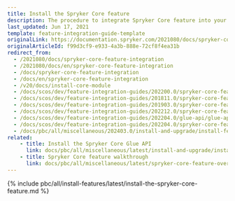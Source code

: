 ```yaml
---
title: Install the Spryker Core feature
description: The procedure to integrate Spryker Core feature into your Spryker Cloud Commerce OS project.
last_updated: Jun 17, 2021
template: feature-integration-guide-template
originalLink: https://documentation.spryker.com/2021080/docs/spryker-core-feature-integration
originalArticleId: f99d3cf9-e933-4a3b-888e-72cf8f4ea31b
redirect_from:
  - /2021080/docs/spryker-core-feature-integration
  - /2021080/docs/en/spryker-core-feature-integration
  - /docs/spryker-core-feature-integration
  - /docs/en/spryker-core-feature-integration
  - /v20/docs/install-core-module
  - /docs/scos/dev/feature-integration-guides/202200.0/spryker-core-feature-integration.html
  - /docs/scos/dev/feature-integration-guides/201811.0/spryker-core-feature-integration.html
  - /docs/scos/dev/feature-integration-guides/201903.0/spryker-core-feature-integration.html
  - /docs/scos/dev/feature-integration-guides/202212.0/spryker-core-feature-integration.html
  - /docs/scos/dev/feature-integration-guides/202204.0/glue-api/glue-api-spryker-core-feature-integration.html
  - /docs/scos/dev/feature-integration-guides/202204.0/spryker-core-feature-integration.html
  - /docs/pbc/all/miscellaneous/202403.0/install-and-upgrade/install-features/install-the-spryker-core-feature.html
related:
    - title: Install the Spryker Core Glue API
      link: docs/pbc/all/miscellaneous/latest/install-and-upgrade/install-glue-api/install-the-spryker-core-glue-api.html
    - title: Spryker Core feature walkthrough
      link: docs/pbc/all/miscellaneous/latest/spryker-core-feature-overview/spryker-core-feature-overview.html
---
```


{% include pbc/all/install-features/latest/install-the-spryker-core-feature.md %} <!-- To edit, see /_includes/pbc/all/install-features/202410.0/install-the-spryker-core-feature.md -->

